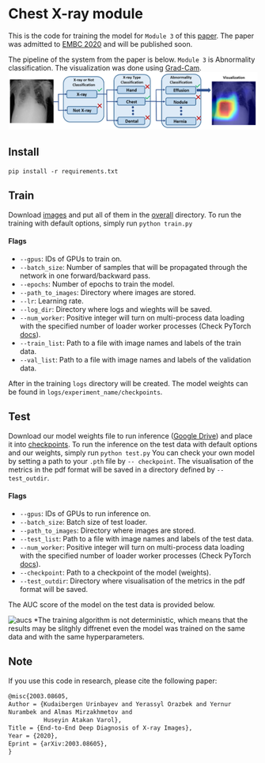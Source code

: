 # Chest X-ray module

This is the code for training the model for ```Module 3``` of this [paper](https://arxiv.org/ftp/arxiv/papers/2003/2003.08605.pdf). 
The paper was admitted to [EMBC 2020](https://embc.embs.org/2020/) and will be published soon.

The pipeline of the system from the paper is below. ```Module 3``` is Abnormality classification. The visualization was done using [Grad-Cam](https://arxiv.org/abs/1610.02391).
![The pipeline](./pics/ProjectIllustration.jpg)


## Install
```pip install -r requirements.txt```

## Train
Download [images](https://nihcc.app.box.com/v/ChestXray-NIHCC) and put all of them in the [overall](overall) directory.
To run the training with default options, simply run `python train.py`
#### Flags
- `--gpus`: IDs of GPUs to train on.
- `--batch_size`: Number of samples that will be propagated through the network in one forward/backward pass.
- `--epochs`: Number of epochs to train the model.
- `--path_to_images`: Directory where images are stored.
- `--lr`: Learning rate.
- `--log_dir`: Directory where logs and wieghts will be saved.
- `--num_worker`: Positive integer will turn on multi-process data loading with the specified number of loader worker processes (Check PyTorch [docs](https://pytorch.org/docs/stable/data.html)).
- `--train_list`: Path to a file with image names and labels of the train data. 
- `--val_list`: Path to a file with image names and labels of the validation data. 

After in the training ```logs``` directory will be created. The model weights can be found in ```logs/experiment_name/checkpoints```.

## Test
Download our model weights file to run inference ([Google Drive](https://drive.google.com/drive/folders/1sW36FwQgA2Qan5O1DVRzjh0hZ5cefG_U?usp=sharing)) and place it into [checkpoints](checkpoints).
To run the inference on the test data with default options and our weights, simply run `python test.py`
You can check your own model by setting a path to your `.pth` file by `-- checkpoint`.
The visualisation of the metrics in the pdf format will be saved in a directory defined by `--test_outdir`.
#### Flags
- `--gpus`: IDs of GPUs to run inference on.
- `--batch_size`: Batch size of test loader.
- `--path_to_images`: Directory where images are stored.
- `--test_list`: Path to a file with image names and labels of the test data.
- `--num_worker`: Positive integer will turn on multi-process data loading with the specified number of loader worker processes (Check PyTorch [docs](https://pytorch.org/docs/stable/data.html)).
- `--checkpoint`: Path to a checkpoint of the model (weights).
- `--test_outdir`: Directory where visualisation of the metrics in the pdf format will be saved.

The AUC score of the model on the test data is provided below.

![aucs](./pics/aucs.png)
*The training algorithm is not deterministic, which means that the results may be slitghly diffrenet even the model was trained on the same data and with the same hyperparameters.
## Note
If you use this code in research, please cite the following paper:
```
@misc{2003.08605,
Author = {Kudaibergen Urinbayev and Yerassyl Orazbek and Yernur Nurambek and Almas Mirzakhmetov and 
          Huseyin Atakan Varol},
Title = {End-to-End Deep Diagnosis of X-ray Images},
Year = {2020},
Eprint = {arXiv:2003.08605},
}
```


